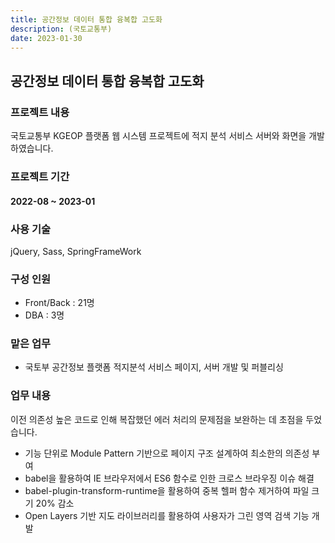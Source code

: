 ```yaml
---
title: 공간정보 데이터 통합 융복합 고도화
description: (국토교통부)
date: 2023-01-30
---
```


## 공간정보 데이터 통합 융복합 고도화

### 프로젝트 내용

국토교통부 KGEOP 플랫폼 웹 시스템 프로젝트에 적지 분석 서비스 서버와 화면을 개발하였습니다.

### 프로젝트 기간
#### 2022-08 ~ 2023-01

### 사용 기술
jQuery, Sass, SpringFrameWork

### 구성 인원
- Front/Back : 21명
- DBA : 3명
  
### 맡은 업무
- 국토부 공간정보 플랫폼 적지분석 서비스 페이지, 서버 개발 및 퍼블리싱
  
### 업무 내용
이전 의존성 높은 코드로 인해 복잡했던 에러 처리의 문제점을 보완하는 데 초점을 두었습니다.
  
- 기능 단위로 Module Pattern 기반으로 페이지 구조 설계하여 최소한의 의존성 부여
- babel을 활용하여 IE 브라우저에서 ES6 함수로 인한 크로스 브라우징 이슈 해결
- babel-plugin-transform-runtime을 활용하여 중복 헬퍼 함수 제거하여 파일 크기 20% 감소
- Open Layers 기반 지도 라이브러리를 활용하여 사용자가 그린 영역 검색 기능 개발
